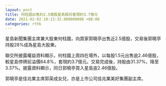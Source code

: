 ```yaml
---
layout: post
title: 何柱國出售約2.5億股星島股份套現約3.7億元
date: 2021-02-02 18:13:32.000000000 +08:00
categories: rthk
---
```


星島新聞集團主席兼大股東何柱國，向買家郭曉亭出售近2.5億股，交易後郭曉亭持股28%成為星島大股東。

聯交所披露權益資料顯示，何柱國上周四在場外，以每股1.5元出售逾2.46億股，較星島停牌前溢價64.8%，套現約3.7億元。交易完成後，持股由31.37%，降至3.37%。披露資料顯示，同日郭曉亭買入星島逾2.46億股。

郭曉亭是佳兆業主席郭英成女兒，亦是上市公司佳兆業美好集團副主席。
